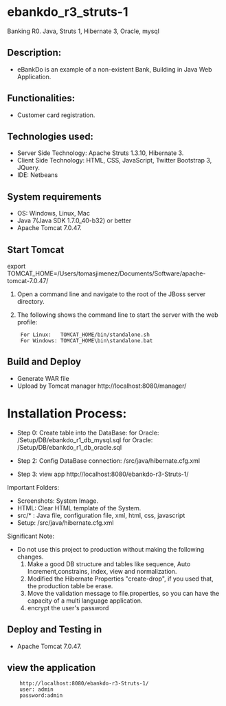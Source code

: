 ebankdo_r3_struts-1
========================
Banking R0. Java, Struts 1, Hibernate 3, Oracle, mysql

Description:
-------------------
- eBankDo is an example of a non-existent Bank, Building in Java Web Application.

Functionalities: 
-------------------
- Customer card registration.

Technologies used:
-------------------
- Server Side Technology: Apache Struts 1.3.10, Hibernate 3.
- Client Side Technology: HTML, CSS, JavaScript, Twitter Bootstrap 3, JQuery.
- IDE: Netbeans

System requirements
-------------------

- OS: Windows, Linux, Mac
- Java 7(Java SDK 1.7.0_40-b32) or better
- Apache Tomcat 7.0.47. 


Start Tomcat
-------------------------

export TOMCAT_HOME=/Users/tomasjimenez/Documents/Software/apache-tomcat-7.0.47/

1. Open a command line and navigate to the root of the JBoss server directory.
2. The following shows the command line to start the server with the web profile:

        For Linux:   TOMCAT_HOME/bin/standalone.sh
        For Windows: TOMCAT_HOME\bin\standalone.bat

 
Build and Deploy
-------------------------

 - Generate WAR file
 - Upload by Tomcat manager http://localhost:8080/manager/
 
Installation Process: 
==============


- Step 0: Create table into the DataBase: 
   for Oracle: /Setup/DB/ebankdo_r1_db_mysql.sql
   for Oracle: /Setup/DB/ebankdo_r1_db_oracle.sql


- Step 2: Config DataBase connection: /src/java/hibernate.cfg.xml

- Step 3: view app http://localhost:8080/ebankdo-r3-Struts-1/
 
  

Important Folders:
- Screenshots: System Image.
- HTML: Clear HTML template of the System.
- src/* : Java file, configuration file, xml, html, css, javascript
- Setup: /src/java/hibernate.cfg.xml


Significant Note:
- Do not use this project to production without making the following changes.
  1) Make a good DB structure and tables like sequence, Auto Increment,constrains, index, view and normalization.
  2) Modified the Hibernate Properties "create-drop", if you used that, the production table be erase.
  3) Move the validation message to file.properties, so you can have the capacity of a multi language application.
  4) encrypt the user's password


Deploy and Testing in
---------------------
- Apache Tomcat 7.0.47. 
 
 
view the application 
---------------------

        http://localhost:8080/ebankdo-r3-Struts-1/
        user: admin
        password:admin

